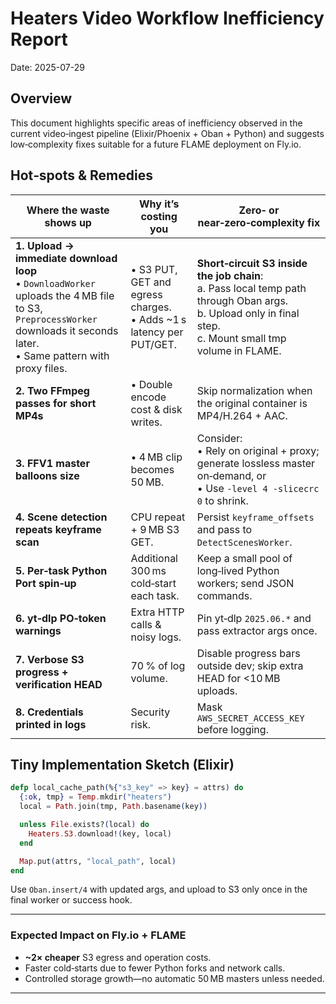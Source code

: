 # Heaters Video Workflow Inefficiency Report

Date: 2025-07-29

## Overview
This document highlights specific areas of inefficiency observed in the current video‑ingest pipeline (Elixir/Phoenix + Oban + Python) and suggests low‑complexity fixes suitable for a future FLAME deployment on Fly.io.

## Hot‑spots & Remedies

| Where the waste shows up | Why it’s costing you | Zero‑ or near‑zero‑complexity fix |
|---|---|---|
| **1. Upload → immediate download loop**  <br/>• `DownloadWorker` uploads the 4 MB file to S3, `PreprocessWorker` downloads it seconds later. <br/>• Same pattern with proxy files. | • S3 PUT, GET and egress charges. <br/>• Adds ~1 s latency per PUT/GET. | **Short‑circuit S3 inside the job chain**: <br/>a. Pass local temp path through Oban args. <br/>b. Upload only in final step. <br/>c. Mount small tmp volume in FLAME. |
| **2. Two FFmpeg passes for short MP4s** | • Double encode cost & disk writes. | Skip normalization when the original container is MP4/H.264 + AAC. |
| **3. FFV1 master balloons size** | • 4 MB clip becomes 50 MB. | Consider: <br/>• Rely on original + proxy; generate lossless master on‑demand, or <br/>• Use `-level 4 -slicecrc 0` to shrink. |
| **4. Scene detection repeats keyframe scan** | CPU repeat + 9 MB S3 GET. | Persist `keyframe_offsets` and pass to `DetectScenesWorker`. |
| **5. Per‑task Python Port spin‑up** | Additional 300 ms cold‑start each task. | Keep a small pool of long‑lived Python workers; send JSON commands. |
| **6. yt‑dlp PO‑token warnings** | Extra HTTP calls & noisy logs. | Pin yt‑dlp `2025.06.*` and pass extractor args once. |
| **7. Verbose S3 progress + verification HEAD** | 70 % of log volume. | Disable progress bars outside dev; skip extra HEAD for <10 MB uploads. |
| **8. Credentials printed in logs** | Security risk. | Mask `AWS_SECRET_ACCESS_KEY` before logging. |

## Tiny Implementation Sketch (Elixir)

```elixir
defp local_cache_path(%{"s3_key" => key} = attrs) do
  {:ok, tmp} = Temp.mkdir("heaters")
  local = Path.join(tmp, Path.basename(key))

  unless File.exists?(local) do
    Heaters.S3.download!(key, local)
  end

  Map.put(attrs, "local_path", local)
end
```

Use `Oban.insert/4` with updated args, and upload to S3 only once in the final worker or success hook.

---

### Expected Impact on Fly.io + FLAME

* **~2× cheaper** S3 egress and operation costs.
* Faster cold‑starts due to fewer Python forks and network calls.
* Controlled storage growth—no automatic 50 MB masters unless needed.

---
